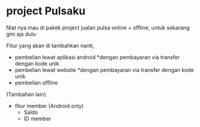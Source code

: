 # project Pulsaku
Niat nya mau di pakek project jualan pulsa online + offline, untuk sekarang gini aja dulu

Fitur yang akan di tambahkan nanti,
- pembelian lewat aplikasi android *dengan pembayaran via transfer dengan kode unik
- pembelian lewat website *dengan pembayaran via transfer dengan kode unik
- pembelian offline

(Tambahan lain)
- fitur member (Android only)
    - Saldo
    - ID member
